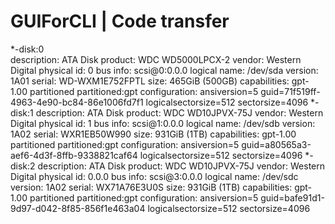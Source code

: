 # GUIForCLI | Code transfer


*-disk:0                  
       description: ATA Disk
       product: WDC WD5000LPCX-2
       vendor: Western Digital
       physical id: 0
       bus info: scsi@0:0.0.0
       logical name: /dev/sda
       version: 1A01
       serial: WD-WXM1E752FPTL
       size: 465GiB (500GB)
       capabilities: gpt-1.00 partitioned partitioned:gpt
       configuration: ansiversion=5 guid=71f519ff-4963-4e90-bc84-86e1006fd7f1 logicalsectorsize=512 sectorsize=4096
  *-disk:1
       description: ATA Disk
       product: WDC WD10JPVX-75J
       vendor: Western Digital
       physical id: 1
       bus info: scsi@1:0.0.0
       logical name: /dev/sdb
       version: 1A02
       serial: WXR1EB50W990
       size: 931GiB (1TB)
       capabilities: gpt-1.00 partitioned partitioned:gpt
       configuration: ansiversion=5 guid=a80565a3-aef6-4d3f-8ffb-9338821caf64 logicalsectorsize=512 sectorsize=4096
  *-disk:2
       description: ATA Disk
       product: WDC WD10JPVX-75J
       vendor: Western Digital
       physical id: 0.0.0
       bus info: scsi@3:0.0.0
       logical name: /dev/sdc
       version: 1A02
       serial: WX71A76E3U0S
       size: 931GiB (1TB)
       capabilities: gpt-1.00 partitioned partitioned:gpt
       configuration: ansiversion=5 guid=bafe91d1-9d97-d042-8f85-856f1e463a04 logicalsectorsize=512 sectorsize=4096